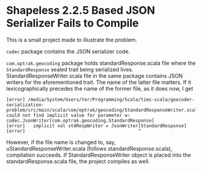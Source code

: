# Shapeless 2.2.5 Based JSON Serializer Fails to Compile

This is a small project made to illustrate the problem.

`codec` package contains the JSON serializer code.

`com.optrak.geocoding` package holds standardResponse.scala file where the `StandardResponse` sealed trait being serialized lives.
StandardResponseWriter.scala file in the same package contains JSON writers for the aforementioned trait.
The name of the latter file matters. If it lexicographically precedes the name of the former file, as it does now, I get
    
    [error] /media/System/Users/Yar/Programming/Scala/tims-scala/geocoder-serialization-problem/src/main/scala/com/optrak/geocoding/StandardResponseWriter.scala:11: could not find implicit value for parameter w: codec.JsonWriter[com.optrak.geocoding.StandardResponse]
    [error]   implicit val stdRespWriter = JsonWriter[StandardResponse]
    [error]                                          ^
    
However, if the file name is changed to, say, uStandardResponseWriter.scala (follows standardResponse.scala), compilation succeeds. 
If StandardResponseWriter object is placed into the standardResponse.scala file, the project compiles as well.